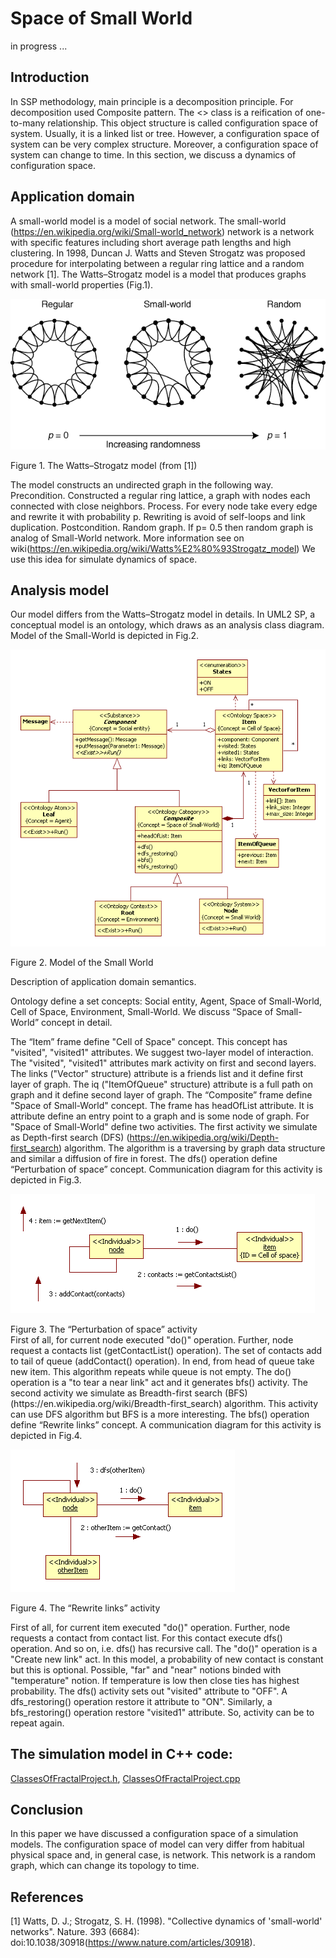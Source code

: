 # Space of Small World
in progress ...

## Introduction
In SSP methodology, main principle is a decomposition principle. For decomposition used Composite pattern. The <<Ontology space>> class is  a reification of one-to-many relationship. This object structure is called configuration space of system. Usually, it is a linked list or tree. However, a configuration space of system can be very complex structure. Moreover, a configuration space of system can change to time.
In this section, we discuss a dynamics of configuration space.


## Application domain
A small-world model is a model of social network. The small-world (https://en.wikipedia.org/wiki/Small-world_network) network is a network with specific features including short average path lengths and high clustering. 
In 1998, Duncan J. Watts and Steven Strogatz was proposed procedure for interpolating between a regular ring lattice and a random network [1]. The Watts–Strogatz model is a model that produces graphs with small-world properties (Fig.1).
<p><img src="Fig1.png" alt="" /></p>
Figure 1. The Watts–Strogatz model (from [1])<br/>

The model constructs an undirected graph in the following way.
Precondition. Constructed a regular ring lattice, a graph with nodes each connected with close neighbors.
Process. For every node take every edge and rewrite it with probability p. Rewriting is avoid of self-loops and link duplication. 
Postcondition. Random graph.
If p= 0.5 then random graph is analog of Small-World network. 
More information see on wiki(https://en.wikipedia.org/wiki/Watts%E2%80%93Strogatz_model)
We use this idea for simulate dynamics of space.


## Analysis model
Our model differs from the Watts–Strogatz model in details.
In UML2 SP, a conceptual model is an ontology, which draws as an analysis class diagram. Model of the Small-World is depicted in Fig.2. 
<p><img src="Fig2.png" alt="" /></p>
Figure 2. 	Model of the Small World<br/>

Description of application domain semantics.

Ontology define a set concepts: Social entity, Agent, Space 
of Small-World, Cell of Space, Environment, Small-World. We discuss “Space of Small-World” concept in detail.


The “Item” frame define "Cell of Space" concept. This concept has "visited", "visited1" attributes. We suggest two-layer model of interaction. The "visited", "visited1" attributes mark activity on first and second layers. The links ("Vector" structure) attribute is a friends list and it define first layer of graph. The iq ("ItemOfQueue" structure) attribute is a full path on graph and it define second layer of graph.
The “Composite” frame define "Space of Small-World" concept. The frame has headOfList attribute. It is attribute define an entry point to a graph and is some node of graph. For "Space of Small-World" define two activities. 
The first activity we simulate as Depth-first search (DFS) (https://en.wikipedia.org/wiki/Depth-first_search) algorithm. The algorithm is a traversing by graph data structure and similar a diffusion of fire in forest. The dfs() operation define “Perturbation of space” concept. Communication diagram for this activity is depicted in Fig.3.
<p><img src="Fig3.png" alt="" /></p>
Figure 3. 	The “Perturbation of space” activity<br/>
First of all, for current node executed "do()" operation. Further, node request a contacts list (getContactList() operation). The set of contacts add to tail of queue (addContact() operation). In end, from head of queue take new item. This algorithm repeats while queue is not empty.  
The do() operation is a "to tear a near link" act and it generates bfs() activity.
The second activity we simulate as Breadth-first search (BFS) (https://en.wikipedia.org/wiki/Breadth-first_search) algorithm. This activity can use DFS algorithm but BFS is a more interesting. The bfs() operation define “Rewrite links” concept. A communication diagram for this activity is depicted in Fig.4.
<p><img src="Fig4.png" alt="" /></p>
Figure 4. 	The “Rewrite links” activity<br/>


First of all, for current item executed "do()" operation. Further, node requests a contact from contact list. For this contact execute dfs() operation. And so on, i.e. dfs() has recursive call.
The "do()" operation is a "Create new link" act. In this model, a probability of new contact is constant but this is optional. Possible, "far" and "near" notions binded with "temperature" notion. If temperature is low then close ties has highest probability.
The dfs() activity sets out "visited" attribute to "OFF". A dfs_restoring() operation restore it attribute to "ON". Similarly, a bfs_restoring() operation restore "visited1" attribute. So, activity can be to repeat again.


## The simulation model in C++ code:  
[ClassesOfFractalProject.h](https://github.com/vgurianov/uml-sp/blob/master/examples/fractal/ClassesOfFractalProject.h), 
[ClassesOfFractalProject.cpp](https://github.com/vgurianov/uml-sp/blob/master/examples/fractal/ClassesOfFractalProject.cpp)


## Conclusion
In this paper we have discussed a configuration space of a simulation models. The configuration space of model can very differ from habitual physical space and, in general case, is network. This network is a random graph, which can change its topology to time.

## References
[1]	Watts, D. J.; Strogatz, S. H. (1998). "Collective dynamics of 'small-world' networks". Nature. 393 (6684): doi:10.1038/30918(https://www.nature.com/articles/30918).
